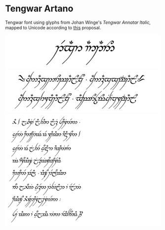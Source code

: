 # Tengwar Artano
Tengwar font using glyphs from Johan Winge's *Tengwar Annatar Italic,* mapped to Unicode according to [this](https://freetengwar.sourceforge.net/mapping.html) proposal.

![artano_title](documentation/artano_tengwar_title.png)
![artano_ash_nazg](documentation/artano_ash_nazg.png)
![artano_namarie](documentation/artano_namarie.png)
